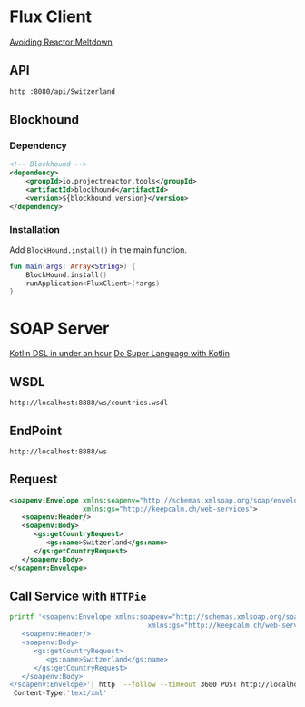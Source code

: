 # Flux Client
[Avoiding Reactor Meltdown](https://www.youtube.com/watch?v=xCu73WVg8Ps&t=7s)


## API
```bash
http :8080/api/Switzerland
```

## Blockhound
### Dependency 
```xml
<!-- Blockhound	-->
<dependency>
    <groupId>io.projectreactor.tools</groupId>
    <artifactId>blockhound</artifactId>
    <version>${blockhound.version}</version>
</dependency>
```
### Installation
Add `BlockHound.install()` in the main function.
````kotlin
fun main(args: Array<String>) {
	BlockHound.install()
	runApplication<FluxClient>(*args)
}
````




# SOAP Server

[Kotlin DSL in under an hour](https://www.youtube.com/watch?v=zYNbsVv9oN0)
[Do Super Language with Kotlin](https://www.youtube.com/watch?v=hYXAFO3q3qU)

## WSDL 
`http://localhost:8888/ws/countries.wsdl`

## EndPoint
`http://localhost:8888/ws`

## Request 
```xml
<soapenv:Envelope xmlns:soapenv="http://schemas.xmlsoap.org/soap/envelope/"
				  xmlns:gs="http://keepcalm.ch/web-services">
   <soapenv:Header/>
   <soapenv:Body>
      <gs:getCountryRequest>
         <gs:name>Switzerland</gs:name>
      </gs:getCountryRequest>
   </soapenv:Body>
</soapenv:Envelope>
```

## Call Service with `HTTPie`

```bash
printf '<soapenv:Envelope xmlns:soapenv="http://schemas.xmlsoap.org/soap/envelope/"
                                  xmlns:gs="http://keepcalm.ch/web-services">
   <soapenv:Header/>
   <soapenv:Body>
      <gs:getCountryRequest>
         <gs:name>Switzerland</gs:name>
      </gs:getCountryRequest>
   </soapenv:Body>
</soapenv:Envelope>'| http  --follow --timeout 3600 POST http://localhost:8888/ws \
 Content-Type:'text/xml'
```